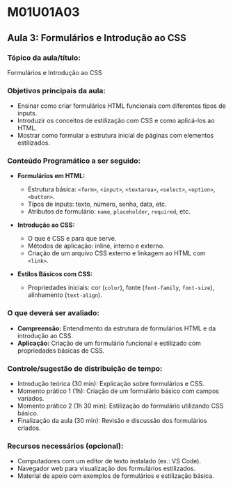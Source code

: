# **M01U01A03**

## **Aula 3: Formulários e Introdução ao CSS**

### **Tópico da aula/título:**  

Formulários e Introdução ao CSS

### **Objetivos principais da aula:**  

- Ensinar como criar formulários HTML funcionais com diferentes tipos de inputs.  
- Introduzir os conceitos de estilização com CSS e como aplicá-los ao HTML.  
- Mostrar como formular a estrutura inicial de páginas com elementos estilizados.  

### **Conteúdo Programático a ser seguido:**  

- **Formulários em HTML:**  
  - Estrutura básica: `<form>`, `<input>`, `<textarea>`, `<select>`, `<option>`, `<button>`.  
  - Tipos de inputs: texto, número, senha, data, etc.  
  - Atributos de formulário: `name`, `placeholder`, `required`, etc.  

- **Introdução ao CSS:**  
  - O que é CSS e para que serve.  
  - Métodos de aplicação: inline, interno e externo.  
  - Criação de um arquivo CSS externo e linkagem ao HTML com `<link>`.  

- **Estilos Básicos com CSS:**  
  - Propriedades iniciais: cor (`color`), fonte (`font-family`, `font-size`), alinhamento (`text-align`).  

### **O que deverá ser avaliado:**  

- **Compreensão:** Entendimento da estrutura de formulários HTML e da introdução ao CSS.  
- **Aplicação:** Criação de um formulário funcional e estilizado com propriedades básicas de CSS.  

### **Controle/sugestão de distribuição de tempo:**  

- Introdução teórica (30 min): Explicação sobre formulários e CSS.  
- Momento prático 1 (1h): Criação de um formulário básico com campos variados.  
- Momento prático 2 (1h 30 min): Estilização do formulário utilizando CSS básico.  
- Finalização da aula (30 min): Revisão e discussão dos formulários criados.  

### **Recursos necessários (opcional):**  

- Computadores com um editor de texto instalado (ex.: VS Code).  
- Navegador web para visualização dos formulários estilizados.  
- Material de apoio com exemplos de formulários e estilização básica.  
